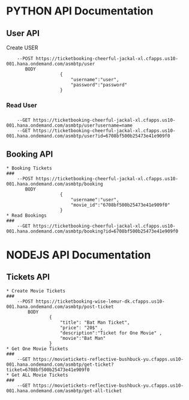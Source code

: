 # PYTHON API Documentation
## User API
Create USER <br />

	    --POST https://ticketbooking-cheerful-jackal-xl.cfapps.us10-001.hana.ondemand.com/asmbtp/user 
		   BODY 
		                { 
		                    "username":"user", 
		                    "password":"password" 
		                } 
      
### Read User <br />
###
  		--GET https://ticketbooking-cheerful-jackal-xl.cfapps.us10-001.hana.ondemand.com/asmbtp/user?username=name 
		--GET https://ticketbooking-cheerful-jackal-xl.cfapps.us10-001.hana.ondemand.com/asmbtp/user?id=6708bf500b25473e41e909f0 
## Booking API
    * Booking Tickets
    ###
        --POST https://ticketbooking-cheerful-jackal-xl.cfapps.us10-001.hana.ondemand.com/asmbtp/booking 
		   BODY
		                {
                            "username":"user",
                            "movie_id":"6708bf500b25473e41e909f0"
                        }
    * Read Bookings
    ###
        --GET https://ticketbooking-cheerful-jackal-xl.cfapps.us10-001.hana.ondemand.com/asmbtp/booking?id=6708bf500b25473e41e909f0
    
# NODEJS API Documentation
## Tickets API
    * Create Movie Tickets
    ###
        --POST https://ticketbooking-wise-lemur-dk.cfapps.us10-001.hana.ondemand.com/asmbtp/post-ticket
            BODY
                    {
                        "title": "Bat Man Ticket", 
                        "price": "20$" , 
                        "description":"Ticket for One Movie" , 
                        "movie":"Bat Man"
                    }
    * Get One Movie Tickets
    ###
        --GET https://movietickets-reflective-bushbuck-yu.cfapps.us10-001.hana.ondemand.com/asmbtp/get-ticket?ticket=6708bf500b25473e41e909f0
    * Get ALL Movie Tickets
    ###
        --GET https://movietickets-reflective-bushbuck-yu.cfapps.us10-001.hana.ondemand.com/asmbtp/get-all-ticket
